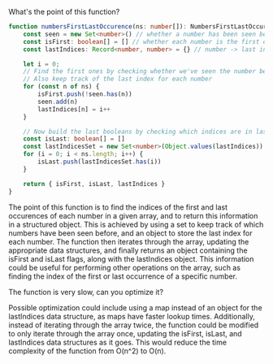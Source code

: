 What's the point of this function?

```ts
function numbersFirstLastOccurence(ns: number[]): NumbersFirstLastOccurence {
    const seen = new Set<number>() // whether a number has been seen before
    const isFirst: boolean[] = [] // whether each number is the first occurence
    const lastIndices: Record<number, number> = {} // number -> last index of number

    let i = 0;
    // Find the first ones by checking whether we've seen the number before.
    // Also keep track of the last index for each number
    for (const n of ns) {
        isFirst.push(!seen.has(n))
        seen.add(n)
        lastIndices[n] = i++
    }

    // Now build the last booleans by checking which indices are in lastIndices' values
    const isLast: boolean[] = []
    const lastIndicesSet = new Set<number>(Object.values(lastIndices))
    for (i = 0; i < ns.length; i++) {
        isLast.push(lastIndicesSet.has(i))
    }

    return { isFirst, isLast, lastIndices }
}
```

The point of this function is to find the indices of the first and last occurences of each number in a given array, and to return this information in a structured object. This is achieved by using a set to keep track of which numbers have been seen before, and an object to store the last index for each number. The function then iterates through the array, updating the appropriate data structures, and finally returns an object containing the isFirst and isLast flags, along with the lastIndices object. This information could be useful for performing other operations on the array, such as finding the index of the first or last occurrence of a specific number.

The function is very slow, can you optimize it?

Possible optimization could include using a map instead of an object for the lastIndices data structure, as maps have faster lookup times. Additionally, instead of iterating through the array twice, the function could be modified to only iterate through the array once, updating the isFirst, isLast, and lastIndices data structures as it goes. This would reduce the time complexity of the function from O(n^2) to O(n).